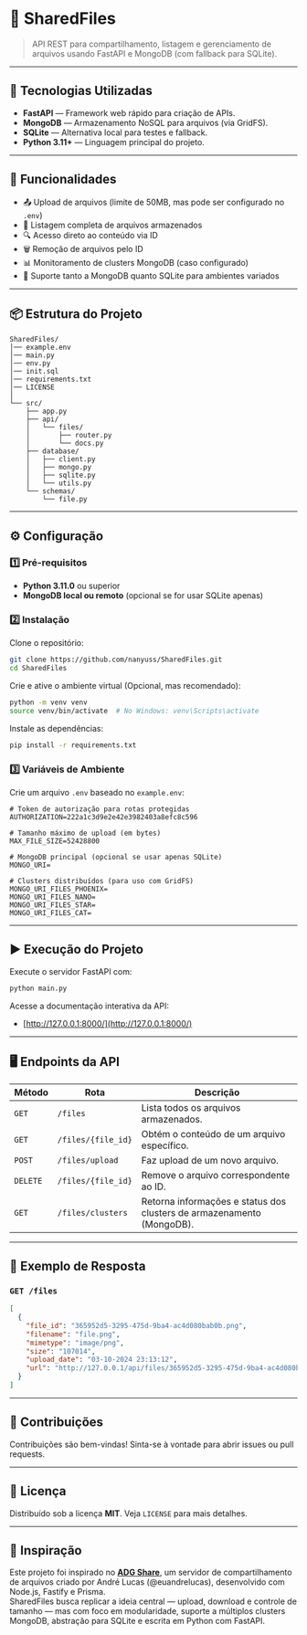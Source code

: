 
# 📂 SharedFiles

> API REST para compartilhamento, listagem e gerenciamento de arquivos usando FastAPI e MongoDB (com fallback para SQLite).

---

## 🚀 Tecnologias Utilizadas

- **FastAPI** — Framework web rápido para criação de APIs.
- **MongoDB** — Armazenamento NoSQL para arquivos (via GridFS).
- **SQLite** — Alternativa local para testes e fallback.
- **Python 3.11+** — Linguagem principal do projeto.

---

## 📌 Funcionalidades

- 📤 Upload de arquivos (limite de 50MB, mas pode ser configurado no `.env`)
- 📜 Listagem completa de arquivos armazenados
- 🔍 Acesso direto ao conteúdo via ID
- 🗑️ Remoção de arquivos pelo ID
- 📊 Monitoramento de clusters MongoDB (caso configurado)
- 🧩 Suporte tanto a MongoDB quanto SQLite para ambientes variados

---

## 📦 Estrutura do Projeto

```
SharedFiles/
│── example.env
│── main.py
│── env.py
│── init.sql
│── requirements.txt
│── LICENSE
│
└── src/
    ├── app.py
    ├── api/
    │   └── files/
    │       ├── router.py
    │       └── docs.py
    ├── database/
    │   ├── client.py
    │   ├── mongo.py
    │   ├── sqlite.py
    │   └── utils.py
    └── schemas/
        └── file.py
```

---

## ⚙️ Configuração

### 1️⃣ Pré-requisitos

- **Python 3.11.0** ou superior
- **MongoDB local ou remoto** (opcional se for usar SQLite apenas)

### 2️⃣ Instalação

Clone o repositório:

```bash
git clone https://github.com/nanyuss/SharedFiles.git
cd SharedFiles
```

Crie e ative o ambiente virtual (Opcional, mas recomendado):

```bash
python -m venv venv
source venv/bin/activate  # No Windows: venv\Scripts\activate
```

Instale as dependências:

```bash
pip install -r requirements.txt
```

### 3️⃣ Variáveis de Ambiente

Crie um arquivo `.env` baseado no `example.env`:

```env
# Token de autorização para rotas protegidas
AUTHORIZATION=222a1c3d9e2e42e3982403a8efc8c596

# Tamanho máximo de upload (em bytes)
MAX_FILE_SIZE=52428800

# MongoDB principal (opcional se usar apenas SQLite)
MONGO_URI=

# Clusters distribuídos (para uso com GridFS)
MONGO_URI_FILES_PHOENIX=
MONGO_URI_FILES_NANO=
MONGO_URI_FILES_STAR=
MONGO_URI_FILES_CAT=
```

---

## ▶️ Execução do Projeto

Execute o servidor FastAPI com:

```bash
python main.py
```

Acesse a documentação interativa da API:

- [http://127.0.0.1:8000/](http://127.0.0.1:8000/)

---

## 🖥️ Endpoints da API

| Método   | Rota                     | Descrição                                                              |
|----------|--------------------------|-------------------------------------------------------------------------|
| `GET`    | `/files`                 | Lista todos os arquivos armazenados.                                   |
| `GET`    | `/files/{file_id}`       | Obtém o conteúdo de um arquivo específico.                             |
| `POST`   | `/files/upload`          | Faz upload de um novo arquivo.                                         |
| `DELETE` | `/files/{file_id}`       | Remove o arquivo correspondente ao ID.                                 |
| `GET`    | `/files/clusters`        | Retorna informações e status dos clusters de armazenamento (MongoDB).  |

---

## 📘 Exemplo de Resposta

### `GET /files`

```json
[
  {
    "file_id": "365952d5-3295-475d-9ba4-ac4d080bab0b.png",
    "filename": "file.png",
    "mimetype": "image/png",
    "size": "107014",
    "upload_date": "03-10-2024 23:13:12",
    "url": "http://127.0.0.1/api/files/365952d5-3295-475d-9ba4-ac4d080bab0b.png"
  }
]
```

---

## 🤝 Contribuições

Contribuições são bem-vindas! Sinta-se à vontade para abrir issues ou pull requests.

---

## 📜 Licença

Distribuído sob a licença **MIT**. Veja `LICENSE` para mais detalhes.

---

## 🧠 Inspiração

Este projeto foi inspirado no **[ADG Share](https://github.com/euandrelucas/adg-share)**, um servidor de compartilhamento de arquivos criado por André Lucas (@euandrelucas), desenvolvido com Node.js, Fastify e Prisma.  
SharedFiles busca replicar a ideia central — upload, download e controle de tamanho — mas com foco em modularidade, suporte a múltiplos clusters MongoDB, abstração para SQLite e escrita em Python com FastAPI.
